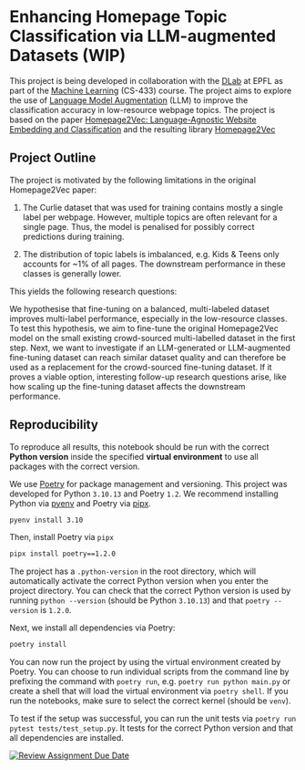 # Enhancing Homepage Topic Classification via LLM-augmented Datasets (WIP)

This project is being developed in collaboration with the [DLab](https://dlab.epfl.ch/) at EPFL as part of the [Machine Learning](https://www.epfl.ch/labs/mlo/machine-learning-cs-433/) (CS-433) course. The project aims to explore the use of [Language Model Augmentation](https://arxiv.org/abs/2105.03075) (LLM) to improve the classification accuracy in low-resource webpage topics. The project is based on the paper [Homepage2Vec:  Language-Agnostic Website Embedding and Classification](https://arxiv.org/pdf/2201.03677.pdf) and the resulting library [Homepage2Vec](https://github.com/epfl-dlab/homepage2vec)

## Project Outline

The project is motivated by the following limitations in the original Homepage2Vec paper:

1. The Curlie dataset that was used for training contains mostly a single label per webpage. However, multiple topics are often relevant for a single page. Thus, the model is penalised for possibly correct predictions during training.

2. The distribution of topic labels is imbalanced, e.g. Kids & Teens only accounts for ~1% of all pages. The downstream performance in these classes is generally lower.

This yields the following research questions:

We hypothesise that fine-tuning on a balanced, multi-labeled dataset improves multi-label performance, especially in the low-resource classes. To test this hypothesis, we aim to fine-tune the original Homepage2Vec model on the small existing crowd-sourced multi-labelled dataset in the first step. Next, we want to investigate if an LLM-generated or LLM-augmented fine-tuning dataset can reach similar dataset quality and can therefore be used as a replacement for the crowd-sourced fine-tuning dataset. If it proves a viable option, interesting follow-up research questions arise, like how scaling up the fine-tuning dataset affects the downstream performance.

## Reproducibility

To reproduce all results, this notebook should be run with the correct **Python version** inside the specified **virtual environment** to use all packages with the correct version.

We use [Poetry](https://python-poetry.org/) for package management and versioning. This project was developed for Python `3.10.13` and Poetry `1.2`. We recommend installing Python via [pyenv](https://github.com/pyenv/pyenv) and Poetry via [pipx](https://pypa.github.io/pipx/).

```bash
pyenv install 3.10
```

Then, install Poetry via `pipx`

```bash
pipx install poetry==1.2.0
```

The project has a `.python-version` in the root directory, which will automatically activate the correct Python version when you enter the project directory. You can check that the correct Python version is used by running `python --version` (should be Python `3.10.13`) and that `poetry --version` is `1.2.0`.

Next, we install all dependencies via Poetry:

```bash
poetry install
```

You can now run the project by using the virtual environment created by Poetry. You can choose to run individual scripts from the command line by prefixing the command with `poetry run`, e.g. `poetry run python main.py` or create a shell that will load the virtual environment via `poetry shell`. If you run the notebooks, make sure to select the correct kernel (should be `venv`).

To test if the setup was successful, you can run the unit tests via `poetry run pytest tests/test_setup.py`. It tests for the correct Python version and that all dependencies are installed.

[![Review Assignment Due Date](https://classroom.github.com/assets/deadline-readme-button-24ddc0f5d75046c5622901739e7c5dd533143b0c8e959d652212380cedb1ea36.svg)](https://classroom.github.com/a/fEFF99tU)
